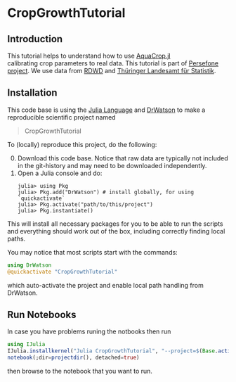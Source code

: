 # CropGrowthTutorial

## Introduction

This tutorial helps to understand how to use [AquaCrop.jl](https://github.com/gabo-di/AquaCrop.jl)  
calibrating crop parameters to real data. This tutorial is part of [Persefone project](https://persefone-model.eu).
We use data from [RDWD](https://github.com/brry/rdwd) and 
[Thüringer Landesamt für Statistik](https://statistik.thueringen.de/datenbank/TabAnzeige.asp?tabelle=kr000516%7C%7C).

## Installation

This code base is using the [Julia Language](https://julialang.org/) and
[DrWatson](https://juliadynamics.github.io/DrWatson.jl/stable/)
to make a reproducible scientific project named
> CropGrowthTutorial

To (locally) reproduce this project, do the following:

0. Download this code base. Notice that raw data are typically not included in the
   git-history and may need to be downloaded independently.
1. Open a Julia console and do:
   ```
   julia> using Pkg
   julia> Pkg.add("DrWatson") # install globally, for using `quickactivate`
   julia> Pkg.activate("path/to/this/project")
   julia> Pkg.instantiate()
   ```

This will install all necessary packages for you to be able to run the scripts and
everything should work out of the box, including correctly finding local paths.

You may notice that most scripts start with the commands:
```julia
using DrWatson
@quickactivate "CropGrowthTutorial"
```
which auto-activate the project and enable local path handling from DrWatson.

## Run Notebooks
In case you have problems runing the notbooks then run
```julia
using IJulia
IJulia.installkernel("Julia CropGrowthTutorial", "--project=$(Base.active_project())")
notebook(;dir=projectdir(), detached=true)
```
then browse to the notebook that you want to run.



